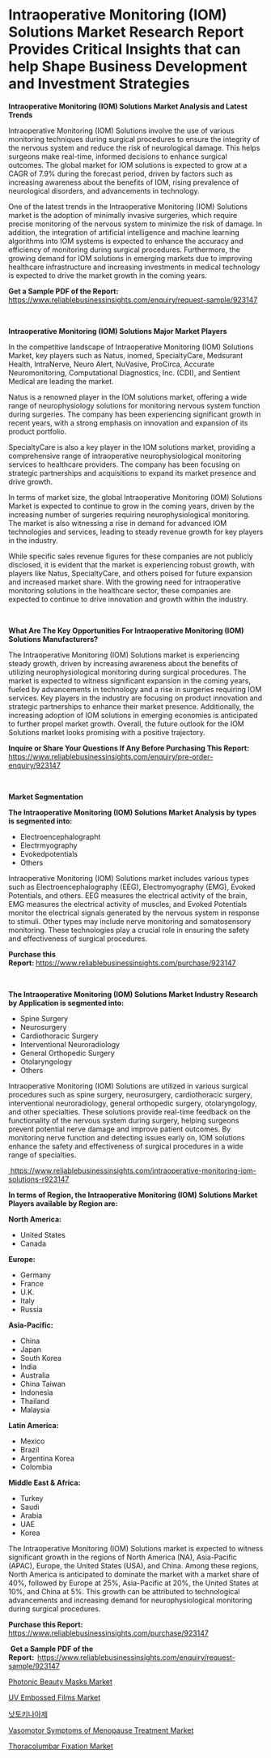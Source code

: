 <p><h1>Intraoperative Monitoring (IOM) Solutions Market Research Report Provides Critical Insights that can help Shape Business Development and Investment Strategies</h1></p><p><strong>Intraoperative Monitoring (IOM) Solutions Market Analysis and Latest Trends</strong></p>
<p><p>Intraoperative Monitoring (IOM) Solutions involve the use of various monitoring techniques during surgical procedures to ensure the integrity of the nervous system and reduce the risk of neurological damage. This helps surgeons make real-time, informed decisions to enhance surgical outcomes. The global market for IOM solutions is expected to grow at a CAGR of 7.9% during the forecast period, driven by factors such as increasing awareness about the benefits of IOM, rising prevalence of neurological disorders, and advancements in technology.</p><p>One of the latest trends in the Intraoperative Monitoring (IOM) Solutions market is the adoption of minimally invasive surgeries, which require precise monitoring of the nervous system to minimize the risk of damage. In addition, the integration of artificial intelligence and machine learning algorithms into IOM systems is expected to enhance the accuracy and efficiency of monitoring during surgical procedures. Furthermore, the growing demand for IOM solutions in emerging markets due to improving healthcare infrastructure and increasing investments in medical technology is expected to drive the market growth in the coming years.</p></p>
<p><strong>Get a Sample PDF of the Report:&nbsp;</strong> <a href="https://www.reliablebusinessinsights.com/enquiry/request-sample/923147">https://www.reliablebusinessinsights.com/enquiry/request-sample/923147</a></p>
<p>&nbsp;</p>
<p><strong>Intraoperative Monitoring (IOM) Solutions Major Market Players</strong></p>
<p><p>In the competitive landscape of Intraoperative Monitoring (IOM) Solutions Market, key players such as Natus, inomed, SpecialtyCare, Medsurant Health, IntraNerve, Neuro Alert, NuVasive, ProCirca, Accurate Neuromonitoring, Computational Diagnostics, Inc. (CDI), and Sentient Medical are leading the market. </p><p>Natus is a renowned player in the IOM solutions market, offering a wide range of neurophysiology solutions for monitoring nervous system function during surgeries. The company has been experiencing significant growth in recent years, with a strong emphasis on innovation and expansion of its product portfolio.</p><p>SpecialtyCare is also a key player in the IOM solutions market, providing a comprehensive range of intraoperative neurophysiological monitoring services to healthcare providers. The company has been focusing on strategic partnerships and acquisitions to expand its market presence and drive growth.</p><p>In terms of market size, the global Intraoperative Monitoring (IOM) Solutions Market is expected to continue to grow in the coming years, driven by the increasing number of surgeries requiring neurophysiological monitoring. The market is also witnessing a rise in demand for advanced IOM technologies and services, leading to steady revenue growth for key players in the industry.</p><p>While specific sales revenue figures for these companies are not publicly disclosed, it is evident that the market is experiencing robust growth, with players like Natus, SpecialtyCare, and others poised for future expansion and increased market share. With the growing need for intraoperative monitoring solutions in the healthcare sector, these companies are expected to continue to drive innovation and growth within the industry.</p></p>
<p>&nbsp;</p>
<p><strong>What Are The Key Opportunities For Intraoperative Monitoring (IOM) Solutions Manufacturers?</strong></p>
<p><p>The Intraoperative Monitoring (IOM) Solutions market is experiencing steady growth, driven by increasing awareness about the benefits of utilizing neurophysiological monitoring during surgical procedures. The market is expected to witness significant expansion in the coming years, fueled by advancements in technology and a rise in surgeries requiring IOM services. Key players in the industry are focusing on product innovation and strategic partnerships to enhance their market presence. Additionally, the increasing adoption of IOM solutions in emerging economies is anticipated to further propel market growth. Overall, the future outlook for the IOM Solutions market looks promising with a positive trajectory.</p></p>
<p><strong>Inquire or Share Your Questions If Any Before Purchasing This Report:</strong> <a href="https://www.reliablebusinessinsights.com/enquiry/pre-order-enquiry/923147">https://www.reliablebusinessinsights.com/enquiry/pre-order-enquiry/923147</a></p>
<p>&nbsp;</p>
<p><strong>Market Segmentation</strong></p>
<p><strong>The Intraoperative Monitoring (IOM) Solutions Market Analysis by types is segmented into:</strong></p>
<p><ul><li>Electroencephalographt</li><li>Electrmyography</li><li>Evokedpotentials</li><li>Others</li></ul></p>
<p><p>Intraoperative Monitoring (IOM) Solutions market includes various types such as Electroencephalography (EEG), Electromyography (EMG), Evoked Potentials, and others. EEG measures the electrical activity of the brain, EMG measures the electrical activity of muscles, and Evoked Potentials monitor the electrical signals generated by the nervous system in response to stimuli. Other types may include nerve monitoring and somatosensory monitoring. These technologies play a crucial role in ensuring the safety and effectiveness of surgical procedures.</p></p>
<p><strong>Purchase this Report:&nbsp;</strong><a href="https://www.reliablebusinessinsights.com/purchase/923147">https://www.reliablebusinessinsights.com/purchase/923147</a></p>
<p>&nbsp;</p>
<p><strong>The Intraoperative Monitoring (IOM) Solutions Market Industry Research by Application is segmented into:</strong></p>
<p><ul><li>Spine Surgery</li><li>Neurosurgery</li><li>Cardiothoracic Surgery</li><li>Interventional Neuroradiology</li><li>General Orthopedic Surgery</li><li>Otolaryngology</li><li>Others</li></ul></p>
<p><p>Intraoperative Monitoring (IOM) Solutions are utilized in various surgical procedures such as spine surgery, neurosurgery, cardiothoracic surgery, interventional neuroradiology, general orthopedic surgery, otolaryngology, and other specialties. These solutions provide real-time feedback on the functionality of the nervous system during surgery, helping surgeons prevent potential nerve damage and improve patient outcomes. By monitoring nerve function and detecting issues early on, IOM solutions enhance the safety and effectiveness of surgical procedures in a wide range of specialties.</p></p>
<p><a href="https://www.reliablebusinessinsights.com/intraoperative-monitoring-iom-solutions-r923147">&nbsp;https://www.reliablebusinessinsights.com/intraoperative-monitoring-iom-solutions-r923147</a></p>
<p><strong>In terms of Region, the Intraoperative Monitoring (IOM) Solutions Market Players available by Region are:</strong></p>
<p>
    <p> <strong> North America: </strong>
        <ul>
            <li>United States</li>
            <li>Canada</li>
        </ul>
        </p> 
    <p> <strong> Europe: </strong>
        <ul>
            <li>Germany</li>
            <li>France</li>
            <li>U.K.</li>
            <li>Italy</li>
            <li>Russia</li>
        </ul>
        </p> 
    <p> <strong> Asia-Pacific: </strong>
        <ul>
            <li>China</li>
            <li>Japan</li>
            <li>South Korea</li>
            <li>India</li>
            <li>Australia</li>
            <li>China Taiwan</li>
            <li>Indonesia</li>
            <li>Thailand</li>
            <li>Malaysia</li>
        </ul>
        </p> 
    <p> <strong> Latin America: </strong>
        <ul>
            <li>Mexico</li>
            <li>Brazil</li>
            <li>Argentina Korea</li>
            <li>Colombia</li>
        </ul>
        </p> 
    <p> <strong> Middle East & Africa: </strong>
        <ul>
            <li>Turkey</li>
            <li>Saudi</li>
            <li>Arabia</li>
            <li>UAE</li>
            <li>Korea</li>
        </ul>
    </p>
    </p>
<p><p>The Intraoperative Monitoring (IOM) Solutions market is expected to witness significant growth in the regions of North America (NA), Asia-Pacific (APAC), Europe, the United States (USA), and China. Among these regions, North America is anticipated to dominate the market with a market share of 40%, followed by Europe at 25%, Asia-Pacific at 20%, the United States at 10%, and China at 5%. This growth can be attributed to technological advancements and increasing demand for neurophysiological monitoring during surgical procedures.</p></p>
<p><strong>Purchase this Report: </strong><a href="https://www.reliablebusinessinsights.com/purchase/923147">https://www.reliablebusinessinsights.com/purchase/923147</a></p>
<p>&nbsp;<strong>Get a Sample PDF of the Report:&nbsp;&nbsp;</strong><a href="https://www.reliablebusinessinsights.com/enquiry/request-sample/923147">https://www.reliablebusinessinsights.com/enquiry/request-sample/923147</a></p>
<p><strong></strong></p>
<p><p><a href="https://medium.com/@marisolking1/photonic-beauty-masks-market-size-is-growing-at-cagr-of-8-1-f4d3df57c813">Photonic Beauty Masks Market</a></p><p><a href="https://medium.com/@stephanmorissette/uv-embossed-films-market-a-global-and-regional-analysis-focus-on-region-country-level-analysis-b375d2183e2c">UV Embossed Films Market</a></p><p><a href="https://github.com/rsg307664904/Market-Research-Report-List-3/blob/main/601433373618.md">낫토키나아제</a></p><p><a href="https://github.com/kulaberyasin52/Market-Research-Report-List-1/blob/main/vasomotor-symptoms-of-menopause-treatment-market.md">Vasomotor Symptoms of Menopause Treatment Market</a></p><p><a href="https://github.com/shahriarnajimjoy333/Market-Research-Report-List-1/blob/main/thoracolumbar-fixation-market.md">Thoracolumbar Fixation Market</a></p></p>